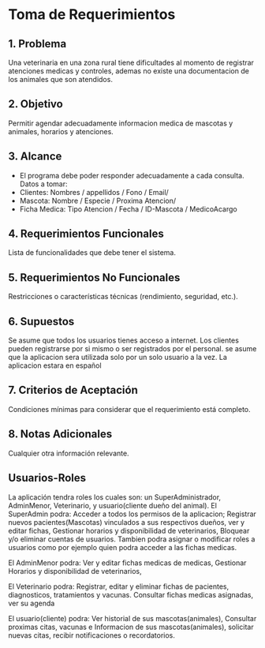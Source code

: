 # Toma de Requerimientos

## 1. Problema
Una veterinaria en una zona rural tiene dificultades al momento de registrar atenciones medicas y controles, ademas no existe una documentacion de los animales que son atendidos.

## 2. Objetivo
Permitir agendar adecuadamente informacion medica de mascotas y animales, horarios y atenciones.

## 3. Alcance
- El programa debe poder responder adecuadamente a cada consulta.
Datos a tomar:
- Clientes: Nombres / appellidos / Fono / Email/ 
- Mascota: Nombre / Especie / Proxima Atencion/ 
- Ficha Medica: Tipo Atencion / Fecha / ID-Mascota / MedicoAcargo



## 4. Requerimientos Funcionales
Lista de funcionalidades que debe tener el sistema.

## 5. Requerimientos No Funcionales
Restricciones o características técnicas (rendimiento, seguridad, etc.).

## 6. Supuestos
Se asume que todos los usuarios tienes acceso a internet.
Los clientes pueden registrarse por si mismo o ser registrados por el personal.
se asume que la aplicacion sera utilizada solo por un solo usuario a la vez.
La aplicacion estara en español

## 7. Criterios de Aceptación
Condiciones mínimas para considerar que el requerimiento está completo.

## 8. Notas Adicionales
Cualquier otra información relevante.

## Usuarios-Roles
La aplicación tendra roles los cuales son: un SuperAdministrador, AdminMenor, Veterinario, y usuario(cliente dueño del animal). El SuperAdmin podra: Acceder a todos los permisos de la aplicacion;
Registrar nuevos pacientes(Mascotas) vinculados a sus respectivos dueños, ver y editar fichas, Gestionar horarios y disponibilidad de veterinarios, Bloquear y/o eliminar cuentas de usuarios. Tambien podra asignar o modificar roles a usuarios como por ejemplo quien podra acceder a las fichas medicas.

El AdminMenor podra: Ver y editar fichas medicas de medicas, Gestionar Horarios y disponibilidad de veterinarios, 

El Veterinario podra: Registrar, editar y eliminar fichas de pacientes, diagnosticos, tratamientos y vacunas. Consultar fichas medicas asignadas, ver su agenda 

El usuario(cliente) podra: Ver historial de sus mascotas(animales), Consultar proximas citas, vacunas e Informacion de sus mascotas(animales), solicitar nuevas citas, recibir notificaciones o recordatorios.